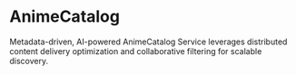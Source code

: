 # AnimeCatalog
Metadata-driven, AI-powered AnimeCatalog Service leverages distributed content delivery optimization and collaborative filtering for scalable discovery.
